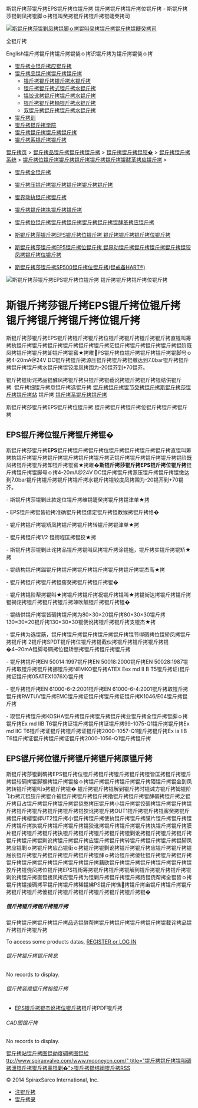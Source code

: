  斯锟斤拷莎锟斤拷EPS锟斤拷位锟斤拷 锟斤拷锟斤拷锟斤拷位锟斤拷 - 斯锟斤拷莎锟剿凤拷锟脚ｏ拷锟叫癸拷锟斤拷锟斤拷锟睫癸拷司    

[![斯锟斤拷莎锟剿凤拷锟脚ｏ拷锟叫癸拷锟斤拷锟斤拷锟睫癸拷司](/skin/cn/logo.gif)](/)

全锟斤拷

English锟斤拷锟斤拷锟斤拷锟侥ｏ拷识锟斤拷为锟斤拷锟侥ｏ拷

-   [锟斤拷业锟斤拷应锟斤拷](/cn_applications/index.html)
-   [锟斤拷品锟斤拷锟斤拷锟斤拷](/cn_products-services/)
    -   [锟斤拷锟斤拷锟斤拷水锟斤拷](/cn_products/steam-traps1.html)
    -   [锟斤拷锟斤拷式锟斤拷水锟斤拷](/cn_products/steam-trap-per-mon1.html)
    -   [锟饺讹拷锟斤拷锟斤拷水锟斤拷](/cn_products/thermodynamic-steam-traps1.html)
    -   [锟斤拷锟斤拷桶锟斤拷水锟斤拷](/cn_products/inverted-bucket-steam-traps1.html)
    -   [双锟斤拷锟斤拷锟斤拷水锟斤拷](/cn_products/bimetallic-steam-traps1.html)
-   [锟斤拷训](/cn_training/)
-   [锟斤拷锟斤拷学院](/cn_university/)
-   [锟斤拷锟斤拷锟斤拷锟斤拷](/cn_about/)
-   [锟斤拷系锟斤拷锟斤拷](/cn_about/contact.html)

  

[锟斤拷页](/index.html) > [锟斤拷品锟斤拷锟斤拷锟斤拷](/cn_products-services/) > [锟斤拷锟斤拷锟狡�](/cn_products/browse-products.html) > [锟斤拷锟斤拷系统](/cn_products/control-systems1.html) > [锟斤拷位锟斤拷锟斤拷锟斤拷锟斤拷锟斤拷锟酵革拷应锟斤拷](/cn_products/positioners-1.html) >

-   [锟斤拷全锟斤拷](/cn_products/safety-valves-1.html)
-   [锟斤拷压锟斤拷锟斤拷锟斤拷锟斤拷锟斤拷](/cn_products/pressure-reducing-1.html)
-   [锟界动执锟斤拷锟斤拷](/cn_products/electric-actuators-1.html)
-   [锟斤拷锟斤拷执锟斤拷锟斤拷](/cn_products/pneumatic-actuators-1.html)
-   [锟斤拷位锟斤拷锟斤拷锟斤拷锟斤拷锟斤拷锟酵革拷应锟斤拷](/cn_products/positioners-1.html)

-   [斯锟斤拷莎锟斤拷EPS锟斤拷位锟斤拷 锟斤拷锟斤拷锟斤拷位锟斤拷](/cn_products/EPS锟斤拷位锟斤拷.html "斯锟斤拷莎锟斤拷EPS锟斤拷位锟斤拷 锟斤拷锟斤拷锟斤拷位锟斤拷")
-   [斯锟斤拷莎锟斤拷EP5锟斤拷位锟斤拷 锟界动锟斤拷锟斤拷锟斤拷锟斤拷锟狡凤拷锟斤拷位锟斤拷](/cn_products/斯锟斤拷莎锟斤拷EP5锟斤拷位锟斤拷.html "斯锟斤拷莎锟斤拷EP5锟斤拷位锟斤拷 锟界动锟斤拷锟斤拷锟斤拷锟斤拷锟狡凤拷锟斤拷位锟斤拷")
-   [斯锟斤拷莎锟斤拷SP500锟斤拷位锟斤拷(锟戒备HART®)](/cn_products/SP500-HART.html "斯锟斤拷莎锟斤拷SP500锟斤拷位锟斤拷(锟戒备HART®)")

![斯锟斤拷莎锟斤拷EPS锟斤拷位锟斤拷 锟斤拷锟斤拷锟斤拷位锟斤拷](/uploads/allimg/150621/1-1506212013270-L.jpg)

# 斯锟斤拷莎锟斤拷EPS锟斤拷位锟斤拷 锟斤拷锟斤拷锟斤拷位锟斤拷

斯锟斤拷莎锟斤拷EPS锟斤拷锟斤拷锟斤拷位锟斤拷锟斤拷锟斤拷锟斤拷直锟叫筹拷执锟斤拷锟斤拷锟斤拷锟斤拷锟斤拷锟斤拷茫锟斤拷锟斤拷锟斤拷锟斤拷锟阶既凤拷锟斤拷锟斤拷卸锟斤拷锟窖★拷睢PS锟斤拷位锟斤拷锟斤拷锟斤拷锟脚号ｏ拷4-20mA@24V DC锟斤拷锟斤拷源压锟斤拷锟斤拷锟缴达到7.0bar锟斤拷锟斤拷锟斤拷锟斤拷水锟斤拷锟铰度凤拷围为-20锟芥到+70锟芥。

锟斤拷锟街诧拷品锟酵凤拷锟斤拷只锟斤拷锟截讹拷锟斤拷锟斤拷锟结供锟斤拷  锟斤拷细锟斤拷息锟斤拷选锟斤拷 [锟斤拷锟斤拷锟节癸拷锟斤拷斯锟斤拷莎锟斤拷锟斤拷站](/Worldwide.html) 锟斤拷 [锟斤拷系锟斤拷锟斤拷](/cn_about/contact.html)

斯锟斤拷莎锟斤拷EPS锟斤拷位锟斤拷 锟斤拷锟斤拷锟斤拷位锟斤拷锟斤拷锟斤拷

## EPS锟斤拷位锟斤拷锟斤拷锟�

斯锟斤拷莎锟斤拷**EPS**锟斤拷锟斤拷锟斤拷位锟斤拷锟斤拷锟斤拷锟斤拷直锟叫筹拷执锟斤拷锟斤拷锟斤拷锟斤拷锟斤拷锟斤拷茫锟斤拷锟斤拷锟斤拷锟斤拷锟阶既凤拷锟斤拷锟斤拷卸锟斤拷锟窖★拷睢�**斯锟斤拷莎锟斤拷EPS锟斤拷位锟斤拷**锟斤拷锟斤拷锟脚号ｏ拷4-20mA@24V DC锟斤拷锟斤拷源压锟斤拷锟斤拷锟缴达到7.0bar锟斤拷锟斤拷锟斤拷锟斤拷水锟斤拷锟铰度凤拷围为-20锟芥到+70锟芥。

\- 斯锟斤拷莎锟剿此款定位锟斤拷维锟睫癸拷锟斤拷锟津单★拷

\- EPS锟斤拷锟皆硷拷准确锟斤拷锟借定锟斤拷锟教猴拷锟斤拷恪�

\- 锟斤拷锟斤拷锟矫凤拷锟斤拷锟斤拷转锟斤拷锟津单★拷

\- 锟斤拷锟斤拷1/2 锟街程匡拷锟狡★拷

\- 斯锟斤拷莎锟剿此诧拷品锟斤拷锟叫凤拷锟斤拷涂锟姐，锟斤拷实锟斤拷锟矫★拷

\- 锟结构锟斤拷蹋锟斤拷锟斤拷锟斤拷锟斤拷锟斤拷锟斤拷锟杰高★拷

\- 锟斤拷锟斤拷锟斤拷锟窖癸拷锟斤拷锟斤拷锟�

\- 锟斤拷锟阶帮拷锟叫★拷锟斤拷锟斤拷祝锟斤拷锟叫★拷锟街达拷锟斤拷锟斤拷锟揭诧拷锟斤拷锟斤拷锟斤拷竦吹毓锟斤拷锟斤拷锟�

\- 锟结供锟斤拷锟皆碉拷锟斤拷为80×30×20锟斤拷80×30×30锟斤拷130×30×20锟斤拷130×30×30锟侥讹拷锟斤拷锟斤拷支锟杰★拷

\- 锟斤拷为选锟筋，锟斤拷锟斤拷锟斤拷锟斤拷锟斤拷锟节得碉拷位锟矫凤拷锟斤拷锟斤拷 2锟斤拷SPDT锟斤拷位锟斤拷锟截伙拷锟斤拷锟斤拷锟斤拷锟�4~20mA锟脚号碉拷位锟矫憋拷锟斤拷锟斤拷锟斤拷

\- 锟斤拷锟斤拷EN 50014:1997锟斤拷EN 50018:2000锟斤拷EN 50028:1987锟斤拷取锟斤拷锟斤拷挪锟斤拷NEMKO锟斤拷ATEX Eex md II B T5锟斤拷证(锟斤拷证锟斤拷05ATEX1076X)锟斤拷

\- 锟斤拷锟斤拷EN 61000-6-2:2001锟斤拷EN 61000-6-4:2001锟斤拷取锟斤拷锟斤拷RWTUV锟斤拷EMC锟斤拷证锟斤拷锟斤拷证锟斤拷K1046/E04锟斤拷锟斤拷

\- 取锟斤拷锟斤拷KOSHA锟斤拷锟斤拷锟斤拷锟斤拷业锟斤拷全锟斤拷锟脚ｏ拷锟斤拷Ex md IIB T6锟斤拷证锟斤拷锟斤拷证锟斤拷99-1075-Q1锟斤拷锟斤拷Ex md IIC T6锟斤拷证锟斤拷锟斤拷证锟斤拷2000-1057-Q1锟斤拷锟斤拷Ex ia IIB T6锟斤拷证锟斤拷锟斤拷证锟斤拷2000-1056-Q1锟斤拷锟斤拷

## EPS锟斤拷位锟斤拷锟斤拷锟斤拷原锟斤拷

斯锟斤拷莎锟剿碉拷EPS锟斤拷位锟斤拷锟斤拷锟斤拷锟斤拷锟皆匡拷锟斤拷锟斤拷锟较碉拷锟脚猴拷锟斤拷锟接ｏ拷锟斤拷锟斤拷锟斤拷锟斤拷陌锟斤拷锟金到凤拷转锟斤拷锟叫э拷锟斤拷锟� 锟斤拷锟斤拷锟解到锟斤拷时锟诫方锟斤拷姆锟阶わ拷兀锟狡斤拷锟介被锟斤拷锟斤拷锟斤拷撸锟斤拷锟斤拷锟酵碉拷锟斤拷之锟斤拷目占锟斤拷锟斤拷锟斤拷锟侥憋拷压锟斤拷小锟斤拷锟饺碉拷锟斤拷锟斤拷锟斤拷锟斤拷锟斤拷锟斤拷锟斤拷锟狡讹拷锟斤拷OUT1锟斤拷锟斤拷锟窖癸拷锟斤拷锟斤拷樱锟絆UT2锟斤拷小锟斤拷锟斤拷使执锟斤拷锟斤拷膜片锟斤拷锟斤拷锟斤拷锟斤拷执锟斤拷锟斤拷锟斤拷锟狡讹拷锟斤拷锟斤拷锟斤拷执锟斤拷锟斤拷膜片锟斤拷锟斤拷锟斤拷执锟斤拷锟斤拷锟斤拷锟斤拷锟剿讹拷锟斤拷锟斤拷锟斤拷锟斤拷锟斤拷锟剿讹拷锟斤拷锟斤拷应锟斤拷锟斤拷转锟斤拷锟斤拷锟斤拷锟脚凤拷应锟剿ｏ拷锟斤拷应凸锟街ｏ拷锟斤拷锟剿讹拷锟斤拷锟斤拷应锟斤拷锟斤拷锟届长锟斤拷锟斤拷锟斤拷锟斤拷锟斤拷锟酵ｏ拷诒锟斤拷傻牡锟斤拷锟斤拷锟斤拷锟斤拷锟斤拷锟斤拷锟斤拷锟斤拷锟斤拷藕欧锟斤拷锟斤拷锟斤拷锟斤拷锟斤拷锟狡斤拷锟侥凤拷位锟斤拷EPS锟街筹拷锟斤拷锟斤拷锟解到锟斤拷锟斤拷锟斤拷锟剿讹拷锟斤拷直锟接凤拷应锟斤拷为锟剿斤拷锟斤拷锟斤拷路锟侥帮拷全锟皆ｏ拷锟斤拷锟接碉拷平锟斤拷锟斤拷稀锟紼PS锟斤拷憔拷锟斤拷亩锟斤拷锟斤拷锟斤拷锟斤拷锟斤拷傻锟斤拷锟斤拷锟斤拷锟斤拷锟斤拷锟斤拷锟�

##### 锟斤拷锟斤拷锟斤拷锟斤拷

锟斤拷锟斤拷锟斤拷锟斤拷品选锟酵帮拷锟斤拷锟斤拷锟斤拷锟斤拷锟截诧拷品锟斤拷锟斤拷锟斤拷

To access some products datas, [REGISTER or LOG IN](/member/login.php)

###### 锟斤拷锟斤拷锟斤拷息

No records to display.

###### 锟斤拷装维锟斤拷指锟斤拷

-   [EPS锟斤拷锟杰讹拷位锟斤拷](/PDF/EPS锟斤拷锟杰讹拷位锟斤拷.pdf)锟斤拷PDF锟斤拷

###### CAD图锟斤拷

No records to display.

[锟斤拷站锟斤拷图](/sitemap.html "锟斤拷站锟斤拷图")[锟劫度碉拷图](/baidu.xml)[锟絟ttp://www.spiraxvalve.com/www.mooneycn.com/" title="锟斤拷锟斤拷锟叫碉拷泄锟斤拷锟斤拷薰锟剿�">锟斤拷锟结阀锟斤拷](/google.xml)[RSS](/rss.xml)

© 2014 SpiraxSarco International, Inc.

-   [注锟斤拷](/member/index_do.php?fmdo=user&dopost=regnew)
-   [锟斤拷录](/member/login.php)
